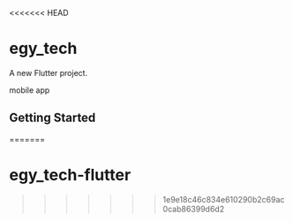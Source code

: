 <<<<<<< HEAD
# egy_tech

A new Flutter project.

mobile app
## Getting Started

=======
# egy_tech-flutter
>>>>>>> 1e9e18c46c834e610290b2c69ac0cab86399d6d2

